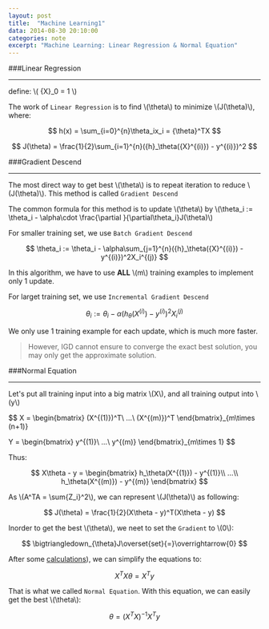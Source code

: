 ```yaml
---
layout: post
title:	"Machine Learning1"
data: 2014-08-30 20:10:00
categories: note
excerpt: "Machine Learning: Linear Regression & Normal Equation"
---
```

###Linear Regression

------------------
define: \\( {X}_0 = 1 \\)

The work of `Linear Regression` is to find \\(\theta\\) to minimize \\(J(\theta)\\), where:

$$ h(x) = \sum_{i=0}^{n}\theta_ix_i = {\theta}^TX $$

$$ J(\theta) = \frac{1}{2}\sum_{i=1}^{n}({h}_\theta({X}^{(i)}) - y^{(i)})^2 $$

###Gradient Descend

----------------
The most direct way to get best \\(\theta\\) is to repeat iteration to reduce \\(J(\theta)\\). This method is called `Gradient Descend`

The common formula for this method is to update \\(\theta\\) by \\(\theta_i := \theta_i - \alpha\cdot \frac{\partial }{\partial\theta_i}J(\theta)\\)

For smaller training set, we use `Batch Gradient Descend`

$$ \theta_i := \theta_i - \alpha\sum_{j=1}^{n}({h}_\theta({X}^{(i)}) - y^{(i)})^2X_i^{(j)} $$

In this algorithm, we have to use **ALL** \\(m\\) training examples to implement only 1 update.

For larget training set, we use `Incremental Gradient Descend`

$$ \theta_i := \theta_i - \alpha({h}_\theta({X}^{(i)}) - y^{(i)})^2X_i^{(j)} $$

We only use 1 training example for each update, which is much more faster.

> However, IGD cannot ensure to converge the exact best solution, you may only get the approximate solution.

###Normal Equation

--------------
Let's put all training input into a big matrix \\(X\\), and all training output into \\(y\\)

$$
X = \begin{bmatrix}
(X^{(1)})^T\\ 
...\\ 
(X^{(m)})^T
\end{bmatrix}_{m\times (n+1)}

Y = \begin{bmatrix}
y^{(1)}\\ 
...\\ 
y^{(m)}
\end{bmatrix}_{m\times 1}
$$

Thus:

$$
X\theta - y = \begin{bmatrix}
h_\theta(X^{(1)}) - y^{(1)}\\ 
...\\ 
h_\theta(X^{(m)}) - y^{(m)}
\end{bmatrix}
$$

As \\(A^TA = \sum{Z_i}^2\\), we can represent \\(J(\theta)\\) as following:

$$
J(\theta) = \frac{1}{2}(X\theta - y)^T(X\theta - y)
$$

Inorder to get the best \\(\theta\\), we neet to set the `Gradient` to \\(0\\): 

$$
\bigtriangledown_{\theta}J\overset{set}{=}\overrightarrow{0}
$$

After some [calculations](/note/2014/08/31/Prove-Normal-Equation/)), we can simplify the equations to:

$$
X^TX\theta = X^Ty
$$

That is what we called `Normal Equation`. With this equation, we can easily get the best \\(\theta\\):

$$
\theta = (X^TX)^{-1}X^Ty
$$